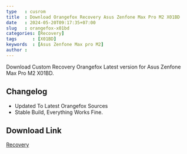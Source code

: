 ```yaml
---
type   : cusrom
title  : Download Orangefox Recovery Asus Zenfone Max Pro M2 X01BD
date   : 2024-05-20T09:17:35+07:00
slug   : orangefox-x01bd
categories: [Recovery]
tags      : [X01BD]
keywords  : [Asus Zenfone Max pro M2]
author : 
---
```


Download Custom Recovery Orangefox Latest version for Asus Zenfone Max Pro M2 X01BD.

## Changelog
- Updated To Latest Orangefox Sources
- Stable Build, Everything Works Fine. 

## Download Link
[Recovery](https://sourceforge.net/projects/x01bd-asus/files/Recovery/OrangeFox-Unofficial-X01BD.zip/download)
